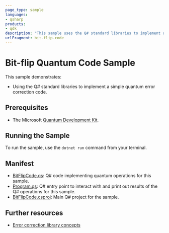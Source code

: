 ```yaml
---
page_type: sample
languages:
- qsharp
products:
- qdk
description: "This sample uses the Q# standard libraries to implement a three-qubit bit-flip quantum error correction code."
urlFragment: bit-flip-code
---
```



# Bit-flip Quantum Code Sample

This sample demonstrates: 

- Using the Q# standard libraries to implement a simple quantum error correction code.

## Prerequisites

- The Microsoft [Quantum Development Kit](https://docs.microsoft.com/quantum/install-guide/).

## Running the Sample

To run the sample, use the `dotnet run` command from your terminal.

## Manifest

- [BitFlipCode.qs](https://github.com/microsoft/Quantum/blob/master/samples/error-correction/bit-flip-code/BitFlipCode.qs): Q# code implementing quantum operations for this sample.
- [Program.qs](https://github.com/microsoft/Quantum/blob/master/samples/error-correction/bit-flip-code/Program.qs): Q# entry point to interact with and print out results of the Q# operations for this sample.
- [BitFlipCode.csproj](https://github.com/microsoft/Quantum/blob/master/samples/error-correction/bit-flip-code/BitFlipCode.csproj): Main Q# project for the sample.

## Further resources

- [Error correction library concepts](https://docs.microsoft.com/quantum/libraries/standard/error-correction)
